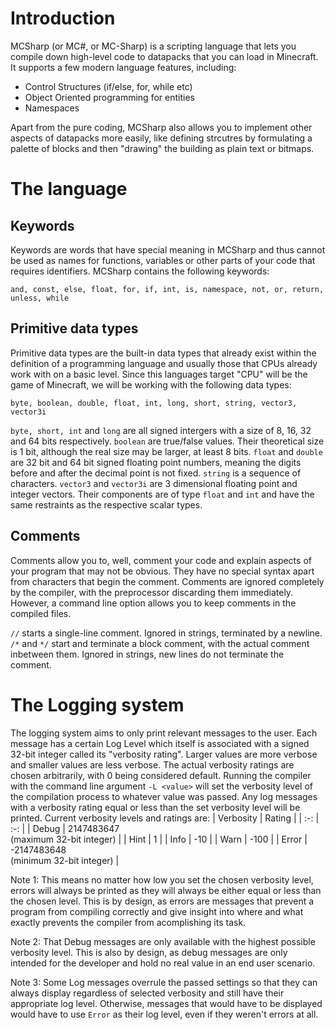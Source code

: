 # Introduction
MCSharp (or MC#, or MC-Sharp) is a scripting language that lets you compile down high-level code to datapacks that you can load in Minecraft. It supports a few modern language features, including: 
* Control Structures (if/else, for, while etc)
* Object Oriented programming for entities
* Namespaces

Apart from the pure coding, MCSharp also allows you to implement other aspects of datapacks more easily, like defining strcutres by formulating a palette of blocks and then "drawing" the building as plain text or bitmaps.

# The language

## Keywords
Keywords are words that have special meaning in MCSharp and thus cannot be used as names for functions, variables or other parts of your code that requires identifiers. MCSharp contains the following keywords:

`and, const, else, float, for, if, int, is, namespace, not, or, return, unless, while`

## Primitive data types
Primitive data types are the built-in data types that already exist within the definition of a programming language and usually those that CPUs already work with on a basic level. Since this languages target "CPU" will be the game of Minecraft, we will be working with the following data types:

`byte, boolean, double, float, int, long, short, string, vector3, vector3i`

`byte, short, int` and `long` are all signed intergers with a size of 8, 16, 32 and 64 bits respectively. `boolean` are true/false values. Their theoretical size is 1 bit, although the real size may be larger, at least 8 bits. `float` and `double` are 32 bit and 64 bit signed floating point numbers, meaning the digits before and after the decimal point is not fixed. `string` is a sequence of characters. `vector3` and `vector3i` are 3 dimensional floating point and integer vectors. Their components are of type `float` and `int` and have the same restraints as the respective scalar types.

## Comments
Comments allow you to, well, comment your code and explain aspects of your program that may not be obvious. They have no special syntax apart from characters that begin the comment. Comments are ignored completely by the compiler, with the preprocessor discarding them immediately. However, a command line option allows you to keep comments in the compiled files.

`//` starts a single-line comment. Ignored in strings, terminated by a newline.
`/*` and `*/` start and terminate a block comment, with the actual comment inbetween them. Ignored in strings, new lines do not terminate the comment.

# The Logging system

The logging system aims to only print relevant messages to the user. Each message has a certain Log Level which itself is associated with a signed 32-bit integer called its "verbosity rating". Larger values are more verbose and smaller values are less verbose. The actual verbosity ratings are chosen arbitrarily, with 0 being considered default. Running the compiler with the command line argument `-L <value>` will set the verbosity level of the compilation process to whatever value was passed. Any log messages with a verbosity rating equal or less than the set verbosity level will be printed. Current verbosity levels and ratings are:
| Verbosity | Rating |
| :-: | :-: |
| Debug | 2147483647<br/>(maximum 32-bit integer) |
| Hint | 1 |
| Info | -10 |
| Warn | -100 |
| Error | -2147483648<br/>(minimum 32-bit integer) |

Note 1: This means no matter how low you set the chosen verbosity level, errors will always be printed as they will always be either equal or less than the chosen level. This is by design, as errors are messages that prevent a program from compiling correctly and give insight into where and what exactly prevents the compiler from acomplishing its task.

Note 2: That Debug messages are only available with the highest possible verbosity level. This is also by design, as debug messages are only intended for the developer and hold no real value in an end user scenario.

Note 3: Some Log messages overrule the passed settings so that they can always display regardless of selected verbosity and still have their appropriate log level. Otherwise, messages that would have to be displayed would have to use `Error` as their log level, even if they weren't errors at all.